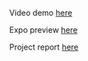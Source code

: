 Video demo [here](https://youtu.be/7SQq1QYvTsI) 

Expo preview [here](https://expo.dev/preview/update?message=finish%20project&updateRuntimeVersion=1.0.0&createdAt=2024-09-06T22%3A53%3A59.787Z&slug=exp&projectId=c23193f2-14a3-4f41-8c10-edf85fd16d81&group=7f0357d7-f718-460d-93f8-256521e5d735)

Project report [here](https://docs.google.com/document/d/14uDYrtt6CLGUyVZB0DdQJ14JG84vnJoxEC91PjVn1y8/edit?usp=sharing)
